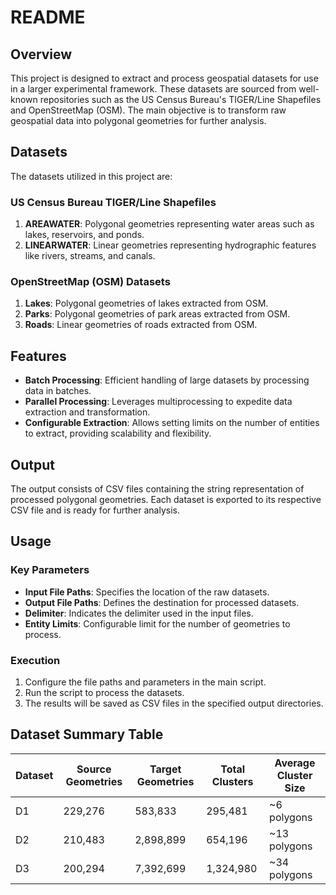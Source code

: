 # README

## Overview
This project is designed to extract and process geospatial datasets for use in a larger experimental framework. These datasets are sourced from well-known repositories such as the US Census Bureau's TIGER/Line Shapefiles and OpenStreetMap (OSM). The main objective is to transform raw geospatial data into polygonal geometries for further analysis.

## Datasets
The datasets utilized in this project are:

### US Census Bureau TIGER/Line Shapefiles
1. **AREAWATER**: Polygonal geometries representing water areas such as lakes, reservoirs, and ponds.
2. **LINEARWATER**: Linear geometries representing hydrographic features like rivers, streams, and canals.

### OpenStreetMap (OSM) Datasets
1. **Lakes**: Polygonal geometries of lakes extracted from OSM.
2. **Parks**: Polygonal geometries of park areas extracted from OSM.
3. **Roads**: Linear geometries of roads extracted from OSM.

## Features
- **Batch Processing**: Efficient handling of large datasets by processing data in batches.
- **Parallel Processing**: Leverages multiprocessing to expedite data extraction and transformation.
- **Configurable Extraction**: Allows setting limits on the number of entities to extract, providing scalability and flexibility.

## Output
The output consists of CSV files containing the string representation of processed polygonal geometries. Each dataset is exported to its respective CSV file and is ready for further analysis.

## Usage
### Key Parameters
- **Input File Paths**: Specifies the location of the raw datasets.
- **Output File Paths**: Defines the destination for processed datasets.
- **Delimiter**: Indicates the delimiter used in the input files.
- **Entity Limits**: Configurable limit for the number of geometries to process.

### Execution
1. Configure the file paths and parameters in the main script.
2. Run the script to process the datasets.
3. The results will be saved as CSV files in the specified output directories.

## Dataset Summary Table

| Dataset | Source Geometries | Target Geometries | Total Clusters | Average Cluster Size |
|---------|-------------------|-------------------|----------------|----------------------|
| D1      | 229,276           | 583,833           | 295,481        | ~6 polygons          |
| D2      | 210,483           | 2,898,899         | 654,196        | ~13 polygons         |
| D3      | 200,294           | 7,392,699         | 1,324,980      | ~34 polygons         |





